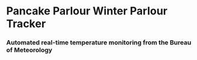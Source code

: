 # Pancake Parlour Winter Parlour Tracker
### Automated real-time temperature monitoring from the Bureau of Meteorology
